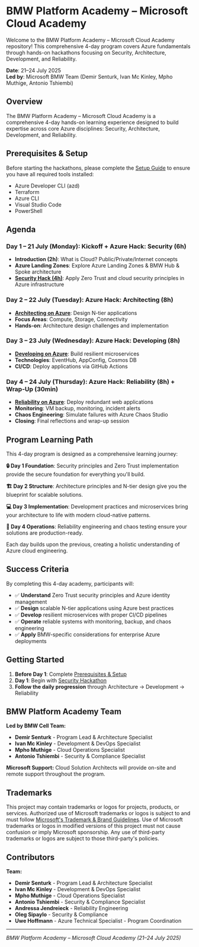 # BMW Platform Academy – Microsoft Cloud Academy

Welcome to the BMW Platform Academy – Microsoft Cloud Academy repository! This comprehensive 4-day program covers Azure fundamentals through hands-on hackathons focusing on Security, Architecture, Development, and Reliability.

**Date**: 21–24 July 2025  
**Led by**: Microsoft BMW Team (Demir Senturk, Ivan Mc Kinley, Mpho Muthige, Antonio Tshiembi)

## Overview

The BMW Platform Academy – Microsoft Cloud Academy is a comprehensive 4-day hands-on learning experience designed to build expertise across core Azure disciplines: Security, Architecture, Development, and Reliability.

## Prerequisites & Setup

Before starting the hackathons, please complete the [Setup Guide](1-SETUP/README.md) to ensure you have all required tools installed:
- Azure Developer CLI (azd)
- Terraform
- Azure CLI
- Visual Studio Code
- PowerShell

## Agenda

### Day 1 – 21 July (Monday): Kickoff + Azure Hack: Security (6h)
- **Introduction (2h)**: What is Cloud? Public/Private/Internet concepts
- **Azure Landing Zones**: Explore Azure Landing Zones & BMW Hub & Spoke architecture
- **[Security Hack (4h)](5-SECURITY/README.md)**: Apply Zero Trust and cloud security principles in Azure infrastructure

### Day 2 – 22 July (Tuesday): Azure Hack: Architecting (8h)
- **[Architecting on Azure](2-ARCHITECTURE/README.md)**: Design N-tier applications
- **Focus Areas**: Compute, Storage, Connectivity
- **Hands-on**: Architecture design challenges and implementation

### Day 3 – 23 July (Wednesday): Azure Hack: Developing (8h)
- **[Developing on Azure](4-DEVELOPING/README.md)**: Build resilient microservices
- **Technologies**: EventHub, AppConfig, Cosmos DB
- **CI/CD**: Deploy applications via GitHub Actions

### Day 4 – 24 July (Thursday): Azure Hack: Reliability (8h) + Wrap-Up (30min)
- **[Reliability on Azure](3-RELIABILITY/README.md)**: Deploy redundant web applications
- **Monitoring**: VM backup, monitoring, incident alerts
- **Chaos Engineering**: Simulate failures with Azure Chaos Studio
- **Closing**: Final reflections and wrap-up session

## Program Learning Path

This 4-day program is designed as a comprehensive learning journey:

**🔒 Day 1 Foundation**: Security principles and Zero Trust implementation provide the secure foundation for everything you'll build.

**🏗️ Day 2 Structure**: Architecture principles and N-tier design give you the blueprint for scalable solutions.

**💻 Day 3 Implementation**: Development practices and microservices bring your architecture to life with modern cloud-native patterns.

**🔄 Day 4 Operations**: Reliability engineering and chaos testing ensure your solutions are production-ready.

Each day builds upon the previous, creating a holistic understanding of Azure cloud engineering.

## Success Criteria

By completing this 4-day academy, participants will:
- ✅ **Understand** Zero Trust security principles and Azure identity management
- ✅ **Design** scalable N-tier applications using Azure best practices  
- ✅ **Develop** resilient microservices with proper CI/CD pipelines
- ✅ **Operate** reliable systems with monitoring, backup, and chaos engineering
- ✅ **Apply** BMW-specific considerations for enterprise Azure deployments

## Getting Started

1. **Before Day 1**: Complete [Prerequisites & Setup](1-SETUP/README.md)
2. **Day 1**: Begin with [Security Hackathon](5-SECURITY/README.md)
3. **Follow the daily progression** through Architecture → Development → Reliability

## BMW Platform Academy Team

**Led by BMW Cell Team:**
- **Demir Senturk** - Program Lead & Architecture Specialist
- **Ivan Mc Kinley** - Development & DevOps Specialist  
- **Mpho Muthige** - Cloud Operations Specialist
- **Antonio Tshiembi** - Security & Compliance Specialist

**Microsoft Support:**
Cloud Solution Architects will provide on-site and remote support throughout the program.

## Trademarks

This project may contain trademarks or logos for projects, products, or services. Authorized use of Microsoft 
trademarks or logos is subject to and must follow 
[Microsoft's Trademark & Brand Guidelines](https://www.microsoft.com/en-us/legal/intellectualproperty/trademarks/usage/general).
Use of Microsoft trademarks or logos in modified versions of this project must not cause confusion or imply Microsoft sponsorship.
Any use of third-party trademarks or logos are subject to those third-party's policies.

## Contributors

**Team:**
- **Demir Senturk** - Program Lead & Architecture Specialist
- **Ivan Mc Kinley** - Development & DevOps Specialist  
- **Mpho Muthige** - Cloud Operations Specialist
- **Antonio Tshiembi** - Security & Compliance Specialist
- **Andressa Jendreieck** - Reliability Engineering
- **Oleg Sipaylo** - Security & Compliance
- **Uwe Hoffmann** - Azure Technical Specialist - Program Coordination

---

*BMW Platform Academy – Microsoft Cloud Academy (21–24 July 2025)*
